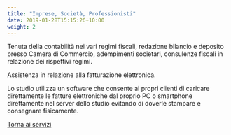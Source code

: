 ```yaml
---
title: "Imprese, Società, Professionisti"
date: 2019-01-28T15:15:26+10:00
weight: 2
---
```


Tenuta della contabilità nei vari regimi fiscali, redazione bilancio e deposito presso Camera di Commercio, adempimenti societari, consulenze fiscali in relazione dei rispettivi regimi.

Assistenza in relazione alla fatturazione elettronica.

Lo studio utilizza un software che consente ai propri clienti di caricare direttamente le fatture elettroniche dal proprio PC o smartphone direttamente nel server dello studio evitando di doverle stampare e consegnare fisicamente.

<a href="/servizi" class="button">
    Torna ai servizi
</a>
